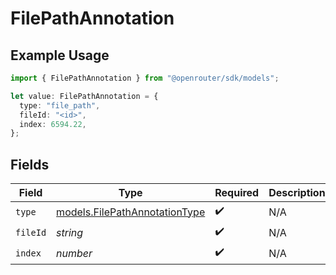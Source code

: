# FilePathAnnotation

## Example Usage

```typescript
import { FilePathAnnotation } from "@openrouter/sdk/models";

let value: FilePathAnnotation = {
  type: "file_path",
  fileId: "<id>",
  index: 6594.22,
};
```

## Fields

| Field                                                                | Type                                                                 | Required                                                             | Description                                                          |
| -------------------------------------------------------------------- | -------------------------------------------------------------------- | -------------------------------------------------------------------- | -------------------------------------------------------------------- |
| `type`                                                               | [models.FilePathAnnotationType](../models/filepathannotationtype.md) | :heavy_check_mark:                                                   | N/A                                                                  |
| `fileId`                                                             | *string*                                                             | :heavy_check_mark:                                                   | N/A                                                                  |
| `index`                                                              | *number*                                                             | :heavy_check_mark:                                                   | N/A                                                                  |